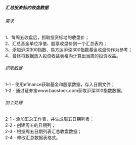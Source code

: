 ##### 汇总投资标的收盘数据

###### 需求
1、每周五收盘后，抓取投资标地的收盘价；<br />
2、汇总基金单位净值、股票收盘价到一个汇总表内；<br />
3、添加沪深300指数、易方达沪深300指数基金收盘价作为参考；<br />
4、最终将数据放入投资收益表格内计算出当周的投资收益。

###### 抓取数据
1-1 - 使用efinance获取基金和股票数据，存入日期文件；<br />
1-2 - 通过证券宝www.baostock.com获取沪深300指数数据。<br />

###### 加工处理
2-1 - 添加汇总工作表，并生成周五日期列表；<br />
2-2 - 创建周五的日期列；<br />
2-3 - 根据周五日期列表汇总收盘数据；<br />
2-4 - 修改汇总数据表格式。
